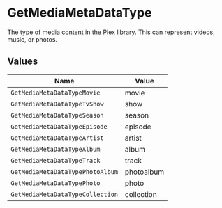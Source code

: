 # GetMediaMetaDataType

The type of media content in the Plex library. This can represent videos, music, or photos.



## Values

| Name                             | Value                            |
| -------------------------------- | -------------------------------- |
| `GetMediaMetaDataTypeMovie`      | movie                            |
| `GetMediaMetaDataTypeTvShow`     | show                             |
| `GetMediaMetaDataTypeSeason`     | season                           |
| `GetMediaMetaDataTypeEpisode`    | episode                          |
| `GetMediaMetaDataTypeArtist`     | artist                           |
| `GetMediaMetaDataTypeAlbum`      | album                            |
| `GetMediaMetaDataTypeTrack`      | track                            |
| `GetMediaMetaDataTypePhotoAlbum` | photoalbum                       |
| `GetMediaMetaDataTypePhoto`      | photo                            |
| `GetMediaMetaDataTypeCollection` | collection                       |